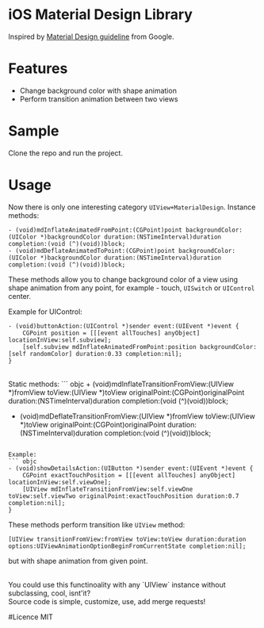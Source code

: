 # iOS Material Design Library

Inspired by [Material Design guideline](http://www.google.ru/design/spec/material-design/introduction.html) from Google.

# Features
- Change background color with shape animation
- Perform transition animation between two views

# Sample
Clone the repo and run the project.

# Usage
Now there is only one interesting category `UIView+MaterialDesign`.
Instance methods:
``` objc
- (void)mdInflateAnimatedFromPoint:(CGPoint)point backgroundColor:(UIColor *)backgroundColor duration:(NSTimeInterval)duration completion:(void (^)(void))block;
- (void)mdDeflateAnimatedToPoint:(CGPoint)point backgroundColor:(UIColor *)backgroundColor duration:(NSTimeInterval)duration completion:(void (^)(void))block;
```
These methods allow you to change background color of a view using shape animation from any point, for example - touch, `UISwitch` or `UIControl` center.

Example for UIControl:
``` objc
- (void)buttonAction:(UIControl *)sender event:(UIEvent *)event {
	CGPoint position = [[[event allTouches] anyObject] locationInView:self.subview];
	[self.subview mdInflateAnimatedFromPoint:position backgroundColor:[self randomColor] duration:0.33 completion:nil];
}
```

<br />
Static methods:
``` objc
+ (void)mdInflateTransitionFromView:(UIView *)fromView
							 toView:(UIView *)toView
					  originalPoint:(CGPoint)originalPoint
						   duration:(NSTimeInterval)duration
						 completion:(void (^)(void))block;

+ (void)mdDeflateTransitionFromView:(UIView *)fromView
							 toView:(UIView *)toView
					  originalPoint:(CGPoint)originalPoint
						   duration:(NSTimeInterval)duration
						 completion:(void (^)(void))block;
```

Example:
``` objc
- (void)showDetailsAction:(UIButton *)sender event:(UIEvent *)event {
	CGPoint exactTouchPosition = [[[event allTouches] anyObject] locationInView:self.viewOne];
	[UIView mdInflateTransitionFromView:self.viewOne toView:self.viewTwo originalPoint:exactTouchPosition duration:0.7 completion:nil];
}
```

These methods perform transition like `UIView` method:
``` objc
[UIView transitionFromView:fromView toView:toView duration:duration options:UIViewAnimationOptionBeginFromCurrentState completion:nil];
```
but with shape animation from given point.

<br />
You could use this functinoality with any `UIView` instance without subclassing, cool, isnt'it?

<br />
Source code is simple, customize, use, add merge requests!

#Licence
MIT
